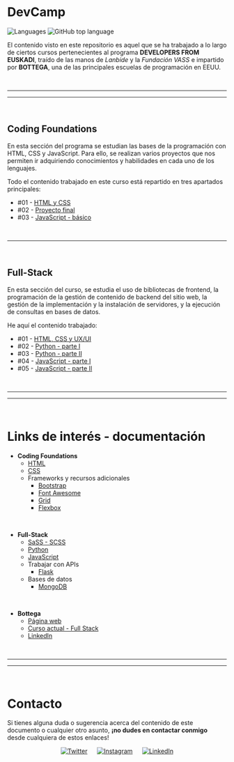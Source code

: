 # DevCamp

![Languages](https://img.shields.io/github/languages/count/nlarrea/DevCamp?style=flat-square&labelColor=181717&color=018EF5)
![GitHub top language](https://img.shields.io/github/languages/top/nlarrea/DevCamp?style=flat-square&labelColor=181717&color=018EF5)

El contenido visto en este repositorio es aquel que se ha trabajado a lo largo de ciertos cursos pertenecientes al programa **DEVELOPERS FROM EUSKADI**, traído de las manos de *Lanbide* y la *Fundación VASS* e impartido por **BOTTEGA**, una de las principales escuelas de programación en EEUU.


<br><hr>
<hr><br>


## Coding Foundations

En esta sección del programa se estudian las bases de la programación con HTML, CSS y JavaScript. Para ello, se realizan varios proyectos que nos permiten ir adquiriendo conocimientos y habilidades en cada uno de los lenguajes.

Todo el contenido trabajado en este curso está repartido en tres apartados principales:

* #01 - [HTML y CSS](./01-coding-foundations/1-HTML-CSS/)
* #02 - [Proyecto final](./01-coding-foundations/2-FINAL_PROJECT/)
* #03 - [JavaScript - básico](./01-coding-foundations/3-JAVASCRIPT/)


<br><hr><br>


## Full-Stack

En esta sección del curso, se estudia el uso de bibliotecas de frontend, la programación de la gestión de contenido de backend del sitio web, la gestión de la implementación y la instalación de servidores, y la ejecución de consultas en bases de datos.

He aquí el contenido trabajado:

* #01 - [HTML, CSS y UX/UI](./02-full-stack/module_01-html_css_uxui/)
* #02 - [Python - parte I](./02-full-stack/module_02-python/)
* #03 - [Python - parte II](./02-full-stack/module_03-python_part2/)
* #04 - [JavaScript - parte I](./02-full-stack/module_04-javascript/)
* #05 - [JavaScript - parte II](./02-full-stack/module_05-js_part2/)


<br><hr>
<hr><br>


# Links de interés - documentación

* **Coding Foundations**
    * [HTML](https://htmlreference.io/)
    * [CSS](https://cssreference.io/)
    * Frameworks y recursos adicionales
        * [Bootstrap](https://getbootstrap.com/)
        * [Font Awesome](https://fontawesome.com/)
        * [Grid](https://css-tricks.com/snippets/css/complete-guide-grid/)
        * [Flexbox](https://css-tricks.com/snippets/css/a-guide-to-flexbox/)

<br>

* **Full-Stack**
    * [SaSS - SCSS](https://sass-lang.com/)
    * [Python](https://www.python.org/)
    * [JavaScript](https://developer.mozilla.org/es/docs/Web/JavaScript)
    * Trabajar con APIs
        * [Flask](https://flask.palletsprojects.com/en/2.2.x/)
    * Bases de datos
        * [MongoDB](https://www.mongodb.com/es)

<br>

* **Bottega**
    * [Página web](https://bottega.edu/)
    * [Curso actual - Full Stack](https://bottega.edu/full-stack-development-certificate/)
    * [LinkedIn](https://www.linkedin.com/school/bottega-university/)


<br><hr>
<hr><br>


# Contacto
Si tienes alguna duda o sugerencia acerca del contenido de este documento o cualquier otro asunto, **¡no dudes en contactar conmigo** desde cualquiera de estos enlaces!

<div align="center">

[![Twitter](https://img.shields.io/badge/Twitter-@nlarrea__-1DA1F2?style=flat-square&logo=Twitter&logoColor=white&labelColor=181717&label)](https://twitter.com/nlarrea_) &emsp;
[![Instagram](https://img.shields.io/badge/Instagram-@n.loust-E4405F?style=flat-square&logo=Instagram&logoColor=white&labelColor=181717&label)](https://www.instagram.com/n.loust/) &emsp;
[![LinkedIn](https://img.shields.io/badge/LinkedIn-Naia%20Larrea-0A66C2?style=flat-square&logo=LinkedIn&logoColor=white&labelColor=181717&label)](https://www.linkedin.com/in/naia-larrea/)

</div>
